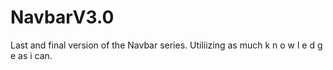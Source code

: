 # NavbarV3.0
 Last and final version of the Navbar series. Utiliizing as much k n o w l e d g e as i can.

